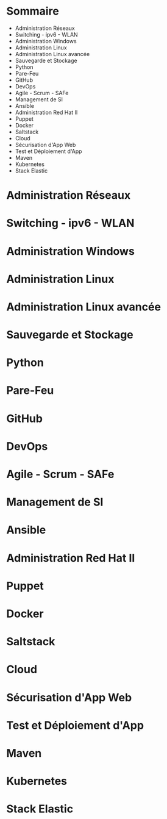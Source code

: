 # Sommaire
* Administration Réseaux
* Switching - ipv6 - WLAN
* Administration Windows
* Administration Linux
* Administration Linux avancée
* Sauvegarde et Stockage
* Python
* Pare-Feu
* GitHub
* DevOps
* Agile - Scrum - SAFe
* Management de SI
* Ansible
* Administration Red Hat II
* Puppet
* Docker
* Saltstack
* Cloud
* Sécurisation d'App Web
* Test et Déploiement d'App
* Maven
* Kubernetes
* Stack Elastic
# Administration Réseaux
# Switching - ipv6 - WLAN
# Administration Windows
# Administration Linux
# Administration Linux avancée
# Sauvegarde et Stockage
# Python
# Pare-Feu
# GitHub
# DevOps
# Agile - Scrum - SAFe
# Management de SI
# Ansible
# Administration Red Hat II
# Puppet
# Docker
# Saltstack
# Cloud
# Sécurisation d'App Web
# Test et Déploiement d'App
# Maven
# Kubernetes
# Stack Elastic
